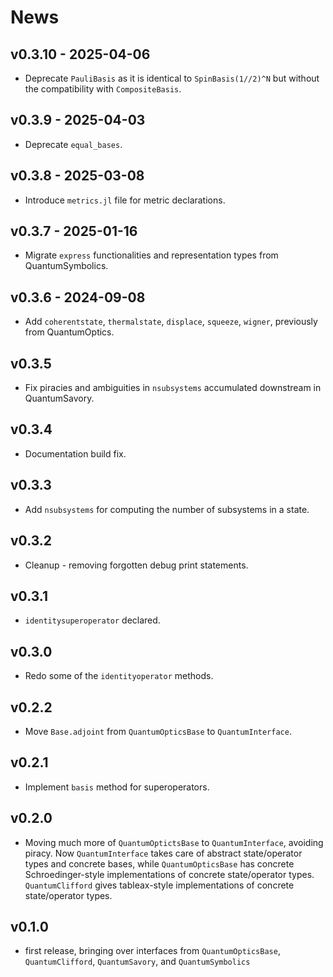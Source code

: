 # News

## v0.3.10 - 2025-04-06

- Deprecate `PauliBasis` as it is identical to `SpinBasis(1//2)^N` but without the compatibility with `CompositeBasis`.

## v0.3.9 - 2025-04-03

- Deprecate `equal_bases`.

## v0.3.8 - 2025-03-08

- Introduce `metrics.jl` file for metric declarations.

## v0.3.7 - 2025-01-16

- Migrate `express` functionalities and representation types from QuantumSymbolics.

## v0.3.6 - 2024-09-08

- Add `coherentstate`, `thermalstate`, `displace`, `squeeze`, `wigner`, previously from QuantumOptics.

## v0.3.5

- Fix piracies and ambiguities in `nsubsystems` accumulated downstream in QuantumSavory.

## v0.3.4

- Documentation build fix.

## v0.3.3

- Add `nsubsystems` for computing the number of subsystems in a state.

## v0.3.2

- Cleanup - removing forgotten debug print statements.

## v0.3.1

- `identitysuperoperator` declared.

## v0.3.0

- Redo some of the `identityoperator` methods.

## v0.2.2

- Move `Base.adjoint` from `QuantumOpticsBase` to `QuantumInterface`.

## v0.2.1

- Implement `basis` method for superoperators.

## v0.2.0

- Moving much more of `QuantumOptictsBase` to `QuantumInterface`, avoiding piracy. Now `QuantumInterface` takes care of abstract state/operator types and concrete bases, while `QuantumOpticsBase` has concrete Schroedinger-style implementations of concrete state/operator types. `QuantumClifford` gives tableax-style implementations of concrete state/operator types.

## v0.1.0

- first release, bringing over interfaces from `QuantumOpticsBase`, `QuantumClifford`, `QuantumSavory`, and `QuantumSymbolics`

